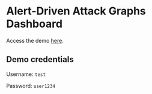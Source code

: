 # Alert-Driven Attack Graphs Dashboard

Access the demo [here](http://34.203.247.225:8000/).
## Demo credentials

Username: `test`

Password: `user1234`
